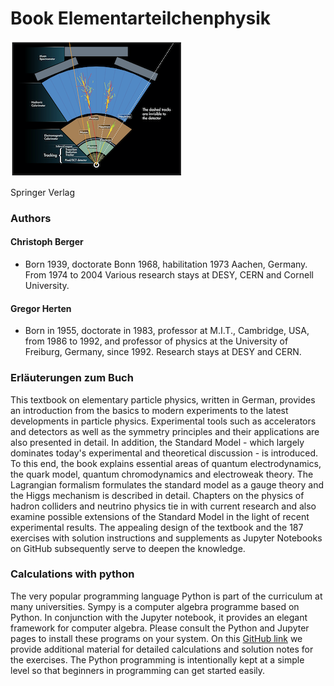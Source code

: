 # Book Elementarteilchenphysik

![ATLAS](0106_ATLAS.png)

Springer Verlag

### Authors
#### Christoph Berger
- Born 1939, doctorate Bonn 1968, habilitation 1973 Aachen, Germany. From 1974 to 2004
Various research stays at DESY, CERN and Cornell University.
#### Gregor Herten 
- Born in 1955, doctorate in 1983, professor at M.I.T., Cambridge, USA, from 1986 to 1992, and professor of physics at the University of Freiburg, Germany,  since 1992. Research stays at DESY and CERN.

### Erläuterungen zum Buch 
This textbook on elementary particle physics, written in German, provides an introduction from the basics to modern experiments to the latest developments in particle physics. Experimental tools such as accelerators and detectors as well as the symmetry principles and their applications are also presented in detail. In addition, the Standard Model - which largely dominates today's experimental and theoretical discussion - is introduced. To this end, the book explains essential areas of quantum electrodynamics, the quark model, quantum chromodynamics and electroweak theory. The Lagrangian formalism formulates the standard model as a gauge theory and the Higgs mechanism is described in detail. Chapters on the physics of hadron colliders and neutrino physics tie in with current research and also examine possible extensions of the Standard Model in the light of recent experimental results. The appealing design of the textbook and the 187 exercises with solution instructions and supplements as Jupyter Notebooks on GitHub subsequently serve to deepen the knowledge.

### Calculations with python
The very popular programming language Python is part of the curriculum at many universities. Sympy is a computer algebra programme based on Python. In conjunction with the Jupyter notebook, it provides an elegant framework for computer algebra. Please consult the Python and Jupyter pages to install these programs on your system. On this [GitHub link](https://github.com/BuchEPP/Buch) we provide additional material for detailed calculations and solution notes for the exercises. The Python programming is intentionally kept at a simple level so that beginners in programming can get started easily.  


